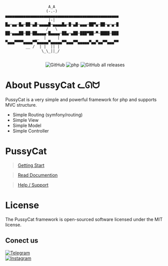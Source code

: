 ```
                   A_A
                  (-.-)	 ▄▄▄▄▄▄▄▄▄▄▄▄▄▄▄▄▄▄▄▄▄▄▄▄▄▄▄▄▄▄▄▄▄▄▄▄▄▄▄▄▄▄▄▄▄▄▄▄▄▄
                   |-|	 █▄─▄▄─█▄─██─▄█─▄▄▄▄█─▄▄▄▄█▄─█─▄█─▄▄▄─██▀▄─██─▄─▄─█  
                  /   \  ██─▄▄▄██─██─██▄▄▄▄─█▄▄▄▄─██▄─▄██─███▀██─▀─████─███
             __  |     | ▀▄▄▄▀▀▀▀▄▄▄▄▀▀▄▄▄▄▄▀▄▄▄▄▄▀▀▄▄▄▀▀▄▄▄▄▄▀▄▄▀▄▄▀▀▄▄▄▀▀	
         __ /  | |  || | 
                \_\_||_/
 

```

<div align="center">
<div>
<img alt="GitHub" src="https://img.shields.io/github/license/Masihgh/pussycat">
<img alt="php" src="https://img.shields.io/badge/php-%5E7.1.3-blueviolet">
 <img alt="GitHub all releases" src="https://img.shields.io/github/downloads/Masihgh/pussycat/total">
</div>
</div>


# About PussyCat ᓚᘏᗢ
PussyCat is a very simple and powerful framework for php and supports MVC structure.
* Simple Routing (symfony/routing)
* Simple View
* Simple Model
* Simple Controller

# PussyCat
> [Getting Start](https://masihgh.github.io/pussycat/getting-starte) 

>[Read Documention](https://masihgh.github.io/pussycat/documentation)

>[Help / Support](https://github.com/Masihgh/pussycat/discussions/2)


# License
The PussyCat framework is open-sourced software licensed under the MIT license.



## Conect us
<div>
<a href="https://t.me/masihghaznavi"><img alt="Telegram" src="https://img.shields.io/badge/Telegram-t.me/masihghaznavi-9cf?logo=telegram&style=social"></a></br>
<a href="https://instagram.com/ghaznavi_masih"><img alt="Instagram" src="https://img.shields.io/badge/Instagram-@ghaznavi__masih-9cf?logo=Instagram&style=social"></a>

</div>
 



